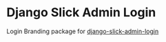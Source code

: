 Django Slick Admin Login
=========================

Login Branding package for [django-slick-admin-login](https://github.com/palmbeach-interactive/django-slick-admin-login)